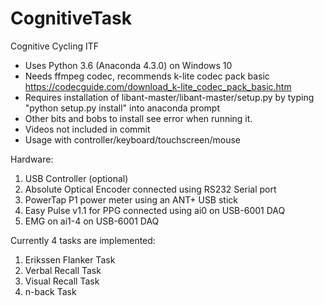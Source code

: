 # CognitiveTask
 Cognitive Cycling ITF

* Uses Python 3.6 (Anaconda 4.3.0) on Windows 10
* Needs ffmpeg codec, recommends k-lite codec pack basic https://codecguide.com/download_k-lite_codec_pack_basic.htm
* Requires installation of libant-master/libant-master/setup.py by typing "python setup.py install" into anaconda prompt
* Other bits and bobs to install see error when running it.
* Videos not included in commit
* Usage with controller/keyboard/touchscreen/mouse

Hardware:
1. USB Controller (optional)
2. Absolute Optical Encoder connected using RS232 Serial port
3. PowerTap P1 power meter using an ANT+ USB stick
4. Easy Pulse v1.1 for PPG connected using ai0 on USB-6001 DAQ
5. EMG on ai1-4 on USB-6001 DAQ

Currently 4 tasks are implemented:
1. Erikssen Flanker Task
2. Verbal Recall Task
3. Visual Recall Task
4. n-back Task

